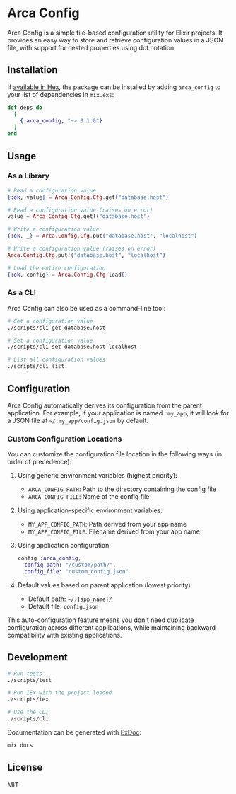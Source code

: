 # Arca Config

Arca Config is a simple file-based configuration utility for Elixir projects. It provides an easy way to store and retrieve configuration values in a JSON file, with support for nested properties using dot notation.

## Installation

If [available in Hex](https://hex.pm/docs/publish), the package can be installed
by adding `arca_config` to your list of dependencies in `mix.exs`:

```elixir
def deps do
  [
    {:arca_config, "~> 0.1.0"}
  ]
end
```

## Usage

### As a Library

```elixir
# Read a configuration value
{:ok, value} = Arca.Config.Cfg.get("database.host")

# Read a configuration value (raises on error)
value = Arca.Config.Cfg.get!("database.host")

# Write a configuration value
{:ok, _} = Arca.Config.Cfg.put("database.host", "localhost")

# Write a configuration value (raises on error)
Arca.Config.Cfg.put!("database.host", "localhost")

# Load the entire configuration
{:ok, config} = Arca.Config.Cfg.load()
```

### As a CLI

Arca Config can also be used as a command-line tool:

```bash
# Get a configuration value
./scripts/cli get database.host

# Set a configuration value
./scripts/cli set database.host localhost

# List all configuration values
./scripts/cli list
```

## Configuration

Arca Config automatically derives its configuration from the parent application. For example, if your application is named `:my_app`, it will look for a JSON file at `~/.my_app/config.json` by default.

### Custom Configuration Locations

You can customize the configuration file location in the following ways (in order of precedence):

1. Using generic environment variables (highest priority):
   - `ARCA_CONFIG_PATH`: Path to the directory containing the config file
   - `ARCA_CONFIG_FILE`: Name of the config file

2. Using application-specific environment variables:
   - `MY_APP_CONFIG_PATH`: Path derived from your app name
   - `MY_APP_CONFIG_FILE`: Filename derived from your app name

3. Using application configuration:
   ```elixir
   config :arca_config,
     config_path: "/custom/path/",
     config_file: "custom_config.json"
   ```

4. Default values based on parent application (lowest priority):
   - Default path: `~/.{app_name}/`
   - Default file: `config.json`

This auto-configuration feature means you don't need duplicate configuration across different applications, while maintaining backward compatibility with existing applications.

## Development

```bash
# Run tests
./scripts/test

# Run IEx with the project loaded
./scripts/iex

# Use the CLI
./scripts/cli
```

Documentation can be generated with [ExDoc](https://github.com/elixir-lang/ex_doc):

```bash
mix docs
```

## License

MIT

